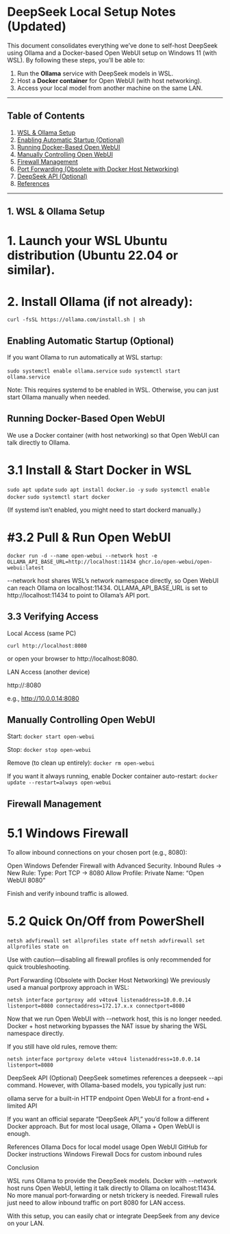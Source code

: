 # DeepSeek Local Setup Notes (Updated)

This document consolidates everything we’ve done to self-host DeepSeek using Ollama and a Docker-based Open WebUI setup on Windows 11 (with WSL). By following these steps, you’ll be able to:

1. Run the **Ollama** service with DeepSeek models in WSL.  
2. Host a **Docker container** for Open WebUI (with host networking).  
3. Access your local model from another machine on the same LAN.

---

## Table of Contents
1. [WSL & Ollama Setup](#1-wsl--ollama-setup)  
2. [Enabling Automatic Startup (Optional)](#2-enabling-automatic-startup-optional)  
3. [Running Docker-Based Open WebUI](#3-running-docker-based-open-webui)  
4. [Manually Controlling Open WebUI](#4-manually-controlling-open-webui)  
5. [Firewall Management](#5-firewall-management)  
6. [Port Forwarding (Obsolete with Docker Host Networking)](#6-port-forwarding-obsolete-with-docker-host-networking)  
7. [DeepSeek API (Optional)](#7-deepseek-api-optional)  
8. [References](#8-references)

----------

## 1. WSL & Ollama Setup

# 1. **Launch your WSL Ubuntu distribution** (Ubuntu 22.04 or similar).

# 2. **Install Ollama** (if not already):
   `curl -fsSL https://ollama.com/install.sh | sh`

## Enabling Automatic Startup (Optional)
If you want Ollama to run automatically at WSL startup:

`sudo systemctl enable ollama.service`
`sudo systemctl start ollama.service`

Note: This requires systemd to be enabled in WSL. Otherwise, you can just start Ollama manually when needed.

## Running Docker-Based Open WebUI
We use a Docker container (with host networking) so that Open WebUI can talk directly to Ollama.

# 3.1 Install & Start Docker in WSL

`sudo apt update`
`sudo apt install docker.io -y`
`sudo systemctl enable docker`
`sudo systemctl start docker`

(If systemd isn’t enabled, you might need to start dockerd manually.)

# #3.2 Pull & Run Open WebUI

`docker run -d --name open-webui --network host -e OLLAMA_API_BASE_URL=http://localhost:11434 ghcr.io/open-webui/open-webui:latest`

--network host shares WSL’s network namespace directly, so Open WebUI can reach Ollama on localhost:11434.
OLLAMA_API_BASE_URL is set to http://localhost:11434 to point to Ollama’s API port.

## 3.3 Verifying Access

Local Access (same PC)

`curl http://localhost:8080`

or open your browser to http://localhost:8080.

LAN Access (another device)

http://<YOUR-WINDOWS-LAN-IP>:8080

e.g., http://10.0.0.14:8080

## Manually Controlling Open WebUI
Start: `docker start open-webui`

Stop: `docker stop open-webui`

Remove (to clean up entirely): `docker rm open-webui`

If you want it always running, enable Docker container auto-restart: `docker update --restart=always open-webui`

## Firewall Management
# 5.1 Windows Firewall

To allow inbound connections on your chosen port (e.g., 8080):

Open Windows Defender Firewall with Advanced Security.
Inbound Rules → New Rule:
Type: Port
TCP → 8080
Allow
Profile: Private
Name: “Open WebUI 8080”

Finish and verify inbound traffic is allowed.

# 5.2 Quick On/Off from PowerShell

`netsh advfirewall set allprofiles state off`
`netsh advfirewall set allprofiles state on`

Use with caution—disabling all firewall profiles is only recommended for quick troubleshooting.

Port Forwarding (Obsolete with Docker Host Networking)
We previously used a manual portproxy approach in WSL:

`netsh interface portproxy add v4tov4 listenaddress=10.0.0.14 listenport=8080 connectaddress=172.17.x.x connectport=8080`

Now that we run Open WebUI with --network host, this is no longer needed. Docker + host networking bypasses the NAT issue by sharing the WSL namespace directly.

If you still have old rules, remove them:

`netsh interface portproxy delete v4tov4 listenaddress=10.0.0.14 listenport=8080`

DeepSeek API (Optional)
DeepSeek sometimes references a deepseek --api command. However, with Ollama-based models, you typically just run:

ollama serve for a built-in HTTP endpoint
Open WebUI for a front-end + limited API

If you want an official separate “DeepSeek API,” you’d follow a different Docker approach. But for most local usage, Ollama + Open WebUI is enough.

References
Ollama Docs for local model usage
Open WebUI GitHub for Docker instructions
Windows Firewall Docs for custom inbound rules

Conclusion

WSL runs Ollama to provide the DeepSeek models.
Docker with --network host runs Open WebUI, letting it talk directly to Ollama on localhost:11434.
No more manual port-forwarding or netsh trickery is needed.
Firewall rules just need to allow inbound traffic on port 8080 for LAN access.

With this setup, you can easily chat or integrate DeepSeek from any device on your LAN.
